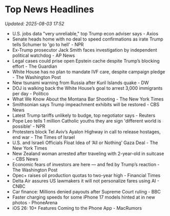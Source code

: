 # Top News Headlines

_Updated: 2025-08-03 17:52_

- U.S. jobs data "very unreliable," top Trump econ adviser says - Axios
- Senate heads home with no deal to speed confirmations as irate Trump tells Schumer to 'go to hell' - NPR
- Ex-Trump prosecutor Jack Smith faces investigation by independent political watchdog - AP News
- Legal cases could prise open Epstein cache despite Trump’s blocking effort - The Guardian
- White House has no plan to mandate IVF care, despite campaign pledge - The Washington Post
- New tsunami warning from Russia after Kuril Islands quake - DW
- DOJ is walking back the White House’s goal to arrest 3,000 immigrants per day - Politico
- What We Know About the Montana Bar Shooting - The New York Times
- Smithsonian says Trump impeachment exhibits will be restored - CBS News
- Latest Trump tariffs unlikely to budge, top negotiator says - Reuters
- Pope Leo tells 1 million Catholic youths they are sign 'different world is possible' - NPR
- Protesters block Tel Aviv’s Ayalon Highway in call to release hostages, end war - The Times of Israel
- U.S. and Israeli Officials Float Idea of ‘All or Nothing’ Gaza Deal - The New York Times
- New Zealand woman arrested after traveling with 2-year-old in suitcase - CBS News
- Economic fears of investors are here — and fed by Trump’s reaction - The Washington Post
- Opec+ raises oil production quotas to two-year high - Financial Times
- Delta Air assures US lawmakers it will not personalize fares using AI - CNBC
- Car finance: Millions denied payouts after Supreme Court ruling - BBC
- Faster charging speeds for some iPhone 17 models hinted at in new photos - PhoneArena
- iOS 26: 10+ Features Coming to the Phone App - MacRumors